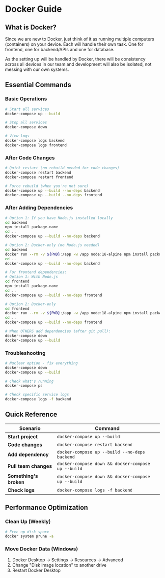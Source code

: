 # Docker Guide

## What is Docker?

Since we are new to Docker, just think of it as running multiple computers (containers) on your device. Each will handle their own task. One for frontend, one for backend/APIs and one for database.

As the setting up will be handled by Docker, there will be consistency across all devices in our team and development will also be isolated, not messing with our own systems.

## Essential Commands

### Basic Operations
```bash
# Start all services
docker-compose up --build

# Stop all services
docker-compose down

# View logs
docker-compose logs backend
docker-compose logs frontend
```

### After Code Changes
```bash
# Quick restart (no rebuild needed for code changes)
docker-compose restart backend
docker-compose restart frontend

# Force rebuild (when you're not sure)
docker-compose up --build --no-deps backend
docker-compose up --build --no-deps frontend
```

### After Adding Dependencies
```bash
# Option 1: If you have Node.js installed locally
cd backend
npm install package-name
cd ..
docker-compose up --build --no-deps backend

# Option 2: Docker-only (no Node.js needed)
cd backend
docker run --rm -v ${PWD}:/app -w /app node:18-alpine npm install package-name
cd ..
docker-compose up --build --no-deps backend

# For frontend dependencies:
# Option 1: With Node.js
cd frontend
npm install package-name
cd ..
docker-compose up --build --no-deps frontend

# Option 2: Docker-only
cd frontend
docker run --rm -v ${PWD}:/app -w /app node:18-alpine npm install package-name
cd ..
docker-compose up --build --no-deps frontend

# When OTHERS add dependencies (after git pull):
docker-compose down
docker-compose up --build
```

### Troubleshooting
```bash
# Nuclear option - fix everything
docker-compose down
docker-compose up --build

# Check what's running
docker-compose ps

# Check specific service logs
docker-compose logs -f backend
```

## Quick Reference

| **Scenario** | **Command** |
|--------------|-------------|
| **Start project** | `docker-compose up --build` |
| **Code changes** | `docker-compose restart backend` |
| **Add dependency** | `docker-compose up --build --no-deps backend` |
| **Pull team changes** | `docker-compose down && docker-compose up --build` |
| **Something's broken** | `docker-compose down && docker-compose up --build` |
| **Check logs** | `docker-compose logs -f backend` |

## Performance Optimization

### Clean Up (Weekly)
```bash
# Free up disk space
docker system prune -a
```

### Move Docker Data (Windows)
1. Docker Desktop → Settings → Resources → Advanced
2. Change "Disk image location" to another drive
3. Restart Docker Desktop